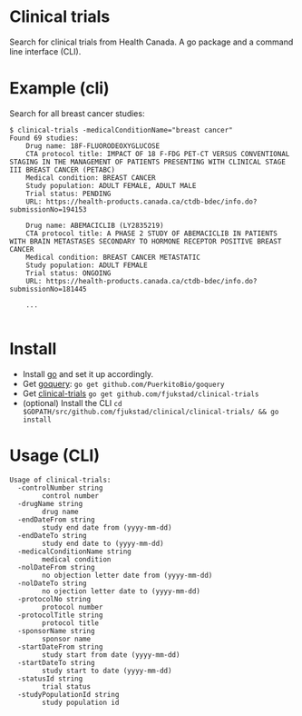 # Clinical trials
Search for clinical trials from Health Canada. A go package and a command line
interface (CLI). 

# Example (cli) 
Search for all breast cancer studies: 

```
$ clinical-trials -medicalConditionName="breast cancer"
Found 69 studies:
	Drug name: 18F-FLUORODEOXYGLUCOSE
	CTA protocol title: IMPACT OF 18 F-FDG PET-CT VERSUS CONVENTIONAL STAGING IN THE MANAGEMENT OF PATIENTS PRESENTING WITH CLINICAL STAGE III BREAST CANCER (PETABC)
	Medical condition: BREAST CANCER
	Study population: ADULT FEMALE, ADULT MALE
	Trial status: PENDING
	URL: https://health-products.canada.ca/ctdb-bdec/info.do?submissionNo=194153

	Drug name: ABEMACICLIB (LY2835219)
	CTA protocol title: A PHASE 2 STUDY OF ABEMACICLIB IN PATIENTS WITH BRAIN METASTASES SECONDARY TO HORMONE RECEPTOR POSITIVE BREAST CANCER
	Medical condition: BREAST CANCER METASTATIC
	Study population: ADULT FEMALE
	Trial status: ONGOING
	URL: https://health-products.canada.ca/ctdb-bdec/info.do?submissionNo=181445
    
    ...
    
```

# Install 
- Install [go](http://golang.org) and set it up accordingly. 
- Get [goquery](https://github.com/PuerkitoBio/goquery): `go get github.com/PuerkitoBio/goquery`
- Get [clinical-trials](github.com/fjukstad/clinical-trials) `go get github.com/fjukstad/clinical-trials`
- (optional) Install the CLI `cd $GOPATH/src/github.com/fjukstad/clinical/clinical-trials/ && go install`

# Usage (CLI) 
```
Usage of clinical-trials:
  -controlNumber string
    	control number
  -drugName string
    	drug name
  -endDateFrom string
    	study end date from (yyyy-mm-dd)
  -endDateTo string
    	study end date to (yyyy-mm-dd)
  -medicalConditionName string
    	medical condition
  -nolDateFrom string
    	no objection letter date from (yyyy-mm-dd)
  -nolDateTo string
    	no ojection letter date to (yyyy-mm-dd)
  -protocolNo string
    	protocol number
  -protocolTitle string
    	protocol title
  -sponsorName string
    	sponsor name
  -startDateFrom string
    	study start from date (yyyy-mm-dd)
  -startDateTo string
    	study start to date (yyyy-mm-dd)
  -statusId string
    	trial status
  -studyPopulationId string
    	study population id
```
